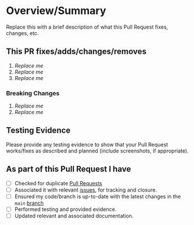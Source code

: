 <!-- Thank you for submitting a Pull Request. Please fill out the template below.-->
# Overview/Summary

Replace this with a brief description of what this Pull Request fixes, changes, etc.

## This PR fixes/adds/changes/removes

1. *Replace me*
2. *Replace me*
3. *Replace me*

### Breaking Changes

1. *Replace me*
2. *Replace me*

## Testing Evidence

Please provide any testing evidence to show that your Pull Request works/fixes as described and planned (include screenshots, if appropriate).

## As part of this Pull Request I have

- [ ] Checked for duplicate [Pull Requests](https://github.com/Azure/azops/pulls)
- [ ] Associated it with relevant [issues](https://github.com/Azure/azops/issues), for tracking and closure.
- [ ] Ensured my code/branch is up-to-date with the latest changes in the `main` [branch](https://github.com/Azure/azops/tree/main)
- [ ] Performed testing and provided evidence.
- [ ] Updated relevant and associated documentation.

